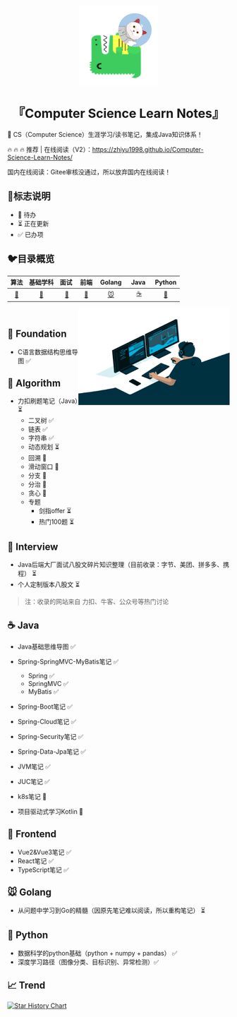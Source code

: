 

<div align="center">
	<img width="180px" src="static/img/logo.png">
    <h1 > 『Computer Science Learn Notes』 </h1>
	<p>
</div>


:rocket: CS（Computer Science）生涯学习/读书笔记，集成Java知识体系！

:fire: :fire: :fire:  推荐 | 在线阅读（V2）：https://zhiyu1998.github.io/Computer-Science-Learn-Notes/

国内在线阅读：Gitee审核没通过，所以放弃国内在线阅读！

## :milky_way:标志说明

* 🚫 待办
* ⏳ 正在更新
* ✅ 已办项



## :bird:目录概览

|          算法           |          基础学科           |       面试&nbsp;       |         前端         | &nbsp;Golang&nbsp;  | &nbsp;Java&nbsp;&nbsp; |       Python        |
| :---------------------: | :-------------------------: | :--------------------: | :------------------: | :-----------------: | :--------------------: | :-----------------: |
| [:penguin:](#Algorithm) | [:baby_chick:](#Foundation) | [:tiger: ](#Interview) | [:ocean:](#Frontend) | [:mouse: ](#golang) |   [:coffee:](#java)    | [:snake: ](#python) |

<img align="right" alt="GIF" src="static/img/code.gif" width="343" height="220" title="Do what you like, and do it best!"> &nbsp;

## :baby_chick: Foundation

* C语言数据结构思维导图 ✅ 



## :penguin: Algorithm

* 力扣刷题笔记（Java）⏳ 
  * 二叉树  ✅
  * 链表 ✅
  * 字符串  ✅
  * 动态规划 ⏳
  * 回溯 🚫
  * 滑动窗口 🚫
  * 分支 🚫
  * 分治 🚫
  * 贪心 🚫
  * 专题
    * 剑指offer ⏳
    * 热门100题 ⏳



## :tiger: Interview 

* Java后端大厂面试八股文碎片知识整理（目前收录：字节、美团、拼多多、携程） ⏳ 
* 个人定制版本八股文 ⏳ 

> 注：收录的网站来自 力扣、牛客、公众号等热门讨论



## :coffee: Java

*  Java基础思维导图 ✅ 
* Spring-SpringMVC-MyBatis笔记 ✅ 
  * Spring  ✅
  * SpringMVC ✅
  * MyBatis ✅

* Spring-Boot笔记 ✅ 
* Spring-Cloud笔记 ✅ 
* Spring-Security笔记 ✅ 
*  Spring-Data-Jpa笔记 ✅ 
* JVM笔记 ✅ 
* JUC笔记 ✅ 
* k8s笔记 🚫
* 项目驱动式学习Kotlin 🚫



## :ocean: Frontend

* Vue2&Vue3笔记 ✅ 
* React笔记 ✅ 
* TypeScript笔记 ✅ 



## :mouse: Golang

* 从问题中学习到Go的精髓（因原先笔记难以阅读，所以重构笔记） ⏳



## :snake: Python

* 数据科学的python基础（python + numpy + pandas） ✅ 
* 深度学习路径（图像分类、目标识别、异常检测）✅ 



## :chart_with_upwards_trend: Trend

[![Star History Chart](https://api.star-history.com/svg?repos=zhiyu1998/Computer-Science-Learn-Notes&type=Date)](https://star-history.com/#zhiyu1998/Computer-Science-Learn-Notes&Date)
